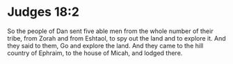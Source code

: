 # Judges 18:2

So the people of Dan sent five able men from the whole number of their tribe, from Zorah and from Eshtaol, to spy out the land and to explore it. And they said to them, Go and explore the land. And they came to the hill country of Ephraim, to the house of Micah, and lodged there.
